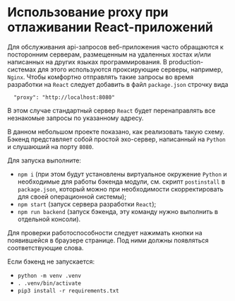 # Использование proxy при отлаживании React-приложений

Для обслуживания api-запросов веб-приложения часто обращаются
к посторонним серверам, размещенным на удаленных хостах и/или
написанных на других языках программирования. В production-системах
для этого используются проксирующие серверы, например, `Nginx`.
Чтобы комфортно отправлять такие запросы во время разработки на `React` следует
добавить в файл `package.json` строчку вида

```
  "proxy": "http://localhost:8080"
```

В этом случае стандартный сервер `React` будет перенаправлять
все незнакомые запросы по указанному адресу.

В данном небольшом проекте показано, как реализовать такую схему. Бэкенд представляет собой 
простой эхо-сервер, написанный на `Python` и слушаюший на порту `8080`.

Для запуска выполните:

* `npm i` (при этом будут установлены виртуальное окружение `Python` и 
    необходимые для работы бэкенда модули, см. скрипт `postinstall` в 
    `package.json`, который можно при необходимости скорректировать
    для своей операционной системы);
* `npm start` (запуск сервера разработки `React`);
* `npm run backend` (запуск бэкенда, эту команду нужно выполнить в отдельной консоли).

Для проверки работоспособности следует нажимать кнопки на появившейся в браузере странице. 
Под ними должны появляться соответствующие слова.

Если бэкенд не запускается:

* `python -m venv .venv`
* `. .venv/bin/activate`
* `pip3 install -r requirements.txt`
